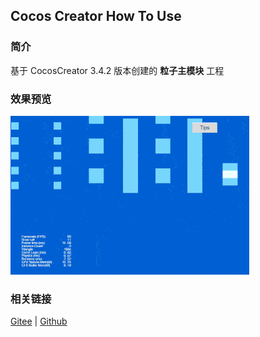 ## Cocos Creator How To Use

### 简介

基于 CocosCreator 3.4.2 版本创建的 **粒子主模块** 工程

### 效果预览
![image](../../gif/202203/2022030539.gif)

### 相关链接
[Gitee](https://gitee.com/mirrors_cocos-creator/test-cases-3d/blob/v3.0/assets/cases/particle) | [Github](https://github.com/cocos-creator/test-cases-3d/blob/v3.0/assets/cases/particle)